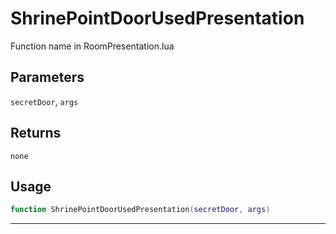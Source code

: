 # ShrinePointDoorUsedPresentation
Function name in RoomPresentation.lua
## Parameters
`secretDoor`, `args`
## Returns
`none`
## Usage
```lua
function ShrinePointDoorUsedPresentation(secretDoor, args)
```
---
